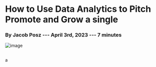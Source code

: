 # How to Use Data Analytics to Pitch Promote and Grow a single
### By Jacob Posz --- April 3rd, 2023	--- 7 minutes
![image]()
##
a
